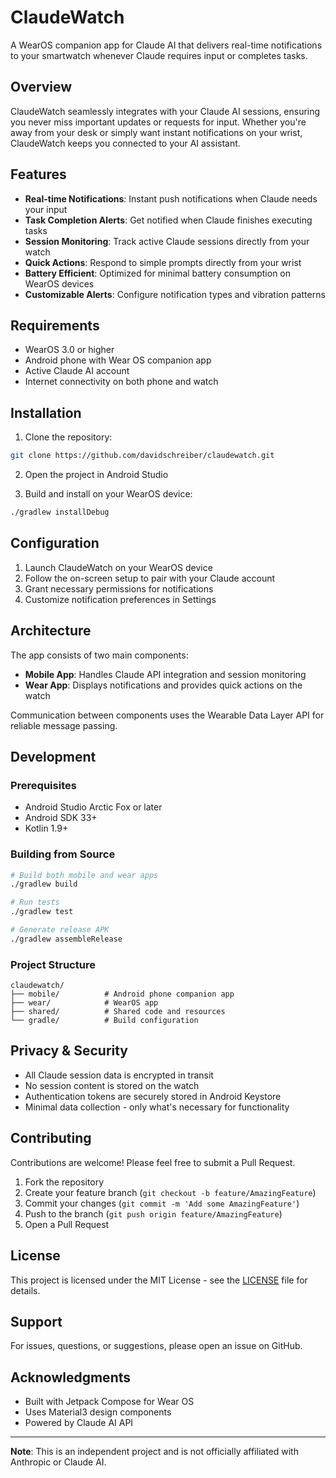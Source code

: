 # ClaudeWatch

A WearOS companion app for Claude AI that delivers real-time notifications to your smartwatch whenever Claude requires input or completes tasks.

## Overview

ClaudeWatch seamlessly integrates with your Claude AI sessions, ensuring you never miss important updates or requests for input. Whether you're away from your desk or simply want instant notifications on your wrist, ClaudeWatch keeps you connected to your AI assistant.

## Features

- **Real-time Notifications**: Instant push notifications when Claude needs your input
- **Task Completion Alerts**: Get notified when Claude finishes executing tasks
- **Session Monitoring**: Track active Claude sessions directly from your watch
- **Quick Actions**: Respond to simple prompts directly from your wrist
- **Battery Efficient**: Optimized for minimal battery consumption on WearOS devices
- **Customizable Alerts**: Configure notification types and vibration patterns

## Requirements

- WearOS 3.0 or higher
- Android phone with Wear OS companion app
- Active Claude AI account
- Internet connectivity on both phone and watch

## Installation

1. Clone the repository:
```bash
git clone https://github.com/davidschreiber/claudewatch.git
```

2. Open the project in Android Studio

3. Build and install on your WearOS device:
```bash
./gradlew installDebug
```

## Configuration

1. Launch ClaudeWatch on your WearOS device
2. Follow the on-screen setup to pair with your Claude account
3. Grant necessary permissions for notifications
4. Customize notification preferences in Settings

## Architecture

The app consists of two main components:

- **Mobile App**: Handles Claude API integration and session monitoring
- **Wear App**: Displays notifications and provides quick actions on the watch

Communication between components uses the Wearable Data Layer API for reliable message passing.

## Development

### Prerequisites

- Android Studio Arctic Fox or later
- Android SDK 33+
- Kotlin 1.9+

### Building from Source

```bash
# Build both mobile and wear apps
./gradlew build

# Run tests
./gradlew test

# Generate release APK
./gradlew assembleRelease
```

### Project Structure

```
claudewatch/
├── mobile/          # Android phone companion app
├── wear/            # WearOS app
├── shared/          # Shared code and resources
└── gradle/          # Build configuration
```

## Privacy & Security

- All Claude session data is encrypted in transit
- No session content is stored on the watch
- Authentication tokens are securely stored in Android Keystore
- Minimal data collection - only what's necessary for functionality

## Contributing

Contributions are welcome! Please feel free to submit a Pull Request.

1. Fork the repository
2. Create your feature branch (`git checkout -b feature/AmazingFeature`)
3. Commit your changes (`git commit -m 'Add some AmazingFeature'`)
4. Push to the branch (`git push origin feature/AmazingFeature`)
5. Open a Pull Request

## License

This project is licensed under the MIT License - see the [LICENSE](LICENSE) file for details.

## Support

For issues, questions, or suggestions, please open an issue on GitHub.

## Acknowledgments

- Built with Jetpack Compose for Wear OS
- Uses Material3 design components
- Powered by Claude AI API

---

**Note**: This is an independent project and is not officially affiliated with Anthropic or Claude AI.